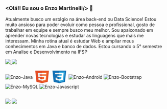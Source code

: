 ### <Olá!! Eu sou o Enzo Martinelli/> 👋

Atualmente busco um estágio na área back-end ou Data Science! Estou muito ansioso para poder evoluir como pessoa e profissional, gosto de trabalhar em equipe e sempre busco meu melhor. Sou apaixonado em aprender novas tecnologias e estudar as linguagens que mais me interessam. Minha rotina atual é estudar Web e ampliar meus conhecimentos em Java e banco de dados.
Estou cursando o 5° semestre em Analise e Desenvolvimento na IFSP

<div>
    <a href="https://github.com/EnzowMb">
    <img height="180em" src="https://github-readme-stats.vercel.app/api?username=EnzowMb&amp;show_icons=true&amp;theme=merko&amp;include_all_commits=true&amp;count_private=true" style="max-width: 100%;">
    <img height="180em" src="https://github-readme-stats.vercel.app/api/top-langs/?username=EnzowMb&amp;layout=compact&amp;langs_count=7&amp;theme=dark" style="max-width:  100%;">
    </a>
</div>

<div style="display: inline-block"><br>
  <img align="center" alt="Enzo-Java" height="60" width="70"  src="https://cdn.jsdelivr.net/gh/devicons/devicon/icons/java/java-original-wordmark.svg" />
  <img align="center" alt="Enzo-HTML" height="40" width="50" src="https://raw.githubusercontent.com/devicons/devicon/master/icons/html5/html5-original.svg" style="max-width: 100%;">
  <img align="center" alt="Enzo-CSS" height="40" width="50" src="https://raw.githubusercontent.com/devicons/devicon/master/icons/css3/css3-original.svg" style="max-width: 100%;">
  <img align="center" alt="Enzo-Android" height="60" width="70" src="https://cdn.jsdelivr.net/gh/devicons/devicon/icons/androidstudio/androidstudio-original.svg" />
  <img align="center" alt="Enzo-Bootstrap" height="60" width="70" src="https://cdn.jsdelivr.net/gh/devicons/devicon/icons/bootstrap/bootstrap-original.svg" />
  <img align="center" alt="Enzo-MySQL" height="60" width="70" src="https://cdn.jsdelivr.net/gh/devicons/devicon/icons/mysql/mysql-original.svg" />
  <img align="center" alt="Enzo-Javascript" height="60" width="70" src="https://cdn.jsdelivr.net/gh/devicons/devicon/icons/javascript/javascript-original.svg" />
</div>

  ##

<div> 
  <a href="https://www.instagram.com/enzow.mb/" target="_blank"><img src="https://img.shields.io/badge/-Instagram-%23E4405F?style=for-the-badge&logo=instagram&logoColor=white" target="_blank"></a>
  <a href="https://www.linkedin.com/in/enzo-martinelli-brunozi-404b23229/" target="_blank"><img src="https://img.shields.io/badge/-LinkedIn-%230077B5?style=for-the-badge&logo=linkedin&logoColor=white" target="_blank"></a>
</div>
